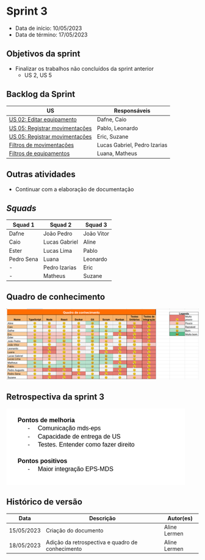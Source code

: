 # Sprint 3

- Data de início: 10/05/2023
- Data de término: 17/05/2023

## Objetivos da sprint
* Finalizar os trabalhos não concluídos da sprint anterior
    * US 2, US 5


## Backlog da Sprint
|**US**|**Responsáveis**|
|--------|-------------|
| [US 02: Editar equipamento](https://github.com/fga-eps-mds/2023-1-Alectrion-DOC/issues/36)       |Dafne, Caio|
| [US 05: Registrar movimentações](https://github.com/fga-eps-mds/2023-1-alectrion-doc/issues/50)  |Pablo, Leonardo|
| [US 05: Registrar movimentações](https://github.com/fga-eps-mds/2023-1-alectrion-doc/issues/50)  |Eric, Suzane|
| [Filtros de movimentações](https://github.com/fga-eps-mds/2023-1-Alectrion-DOC/issues/81)        |Lucas Gabriel, Pedro Izarias|
| [Filtros de equipamentos](https://github.com/fga-eps-mds/2023-1-alectrion-doc/issues/84)         |Luana, Matheus|


## Outras atividades
* Continuar com a elaboração de documentação

## *Squads*
|**Squad 1** |**Squad 2**     |**Squad 3**|
|------------|----------------|-----------|
| Dafne      | João Pedro     | João Vitor
| Caio       | Lucas Gabriel  | Aline
| Ester      | Lucas Lima     | Pablo
| Pedro Sena | Luana          | Leonardo
|     -      | Pedro Izarias  | Eric
|     -      | Matheus        | Suzane


## Quadro de conhecimento
<img src="../../assets/quadro-conhecimento/quadro-sprint3.png">

## Retrospectiva da sprint 3
<img src="../../assets/retrospectivas/retro-sprint3.png">

## Histórico de versão

|**Data**|**Descrição**|**Autor(es)**|
|--------|-------------|--------------|
| 15/05/2023 | Criação do documento | Aline Lermen |
| 18/05/2023 | Adição da retrospectiva e quadro de conhecimento | Aline Lermen |